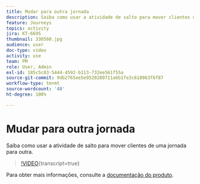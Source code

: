 ```yaml
---
title: Mudar para outra jornada
description: Saiba como usar a atividade de salto para mover clientes de uma jornada para outra.
feature: Journeys
topics: activity
jira: KT-6695
thumbnail: 330560.jpg
audience: user
doc-type: video
activity: use
team: PM
role: User, Admin
exl-id: 185c5c83-5444-4592-b113-732ee561f55a
source-git-commit: 9db2765ee5e9520280711a6b1fe3c618963f6f87
workflow-type: tm+mt
source-wordcount: '48'
ht-degree: 100%

---
```


# Mudar para outra jornada

Saiba como usar a atividade de salto para mover clientes de uma jornada para outra.

>[!VIDEO](https://video.tv.adobe.com/v/330560?learn=on){transcript=true}

Para obter mais informações, consulte a [documentação do produto](https://experienceleague.adobe.com/docs/journeys/using/building-journeys/about-journey-building/action-activities/jump.html?lang=pt-BR#building-journeys).
